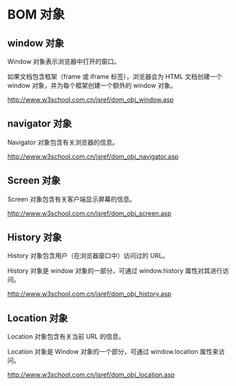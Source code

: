 # BOM 对象

## window 对象

Window 对象表示浏览器中打开的窗口。

如果文档包含框架（frame 或 iframe 标签），浏览器会为 HTML 文档创建一个 window 对象，并为每个框架创建一个额外的 window 对象。

http://www.w3school.com.cn/jsref/dom_obj_window.asp

## navigator 对象

Navigator 对象包含有关浏览器的信息。

http://www.w3school.com.cn/jsref/dom_obj_navigator.asp

## Screen 对象

Screen 对象包含有关客户端显示屏幕的信息。

http://www.w3school.com.cn/jsref/dom_obj_screen.asp

## History 对象

History 对象包含用户（在浏览器窗口中）访问过的 URL。

History 对象是 window 对象的一部分，可通过 window.history 属性对其进行访问。

http://www.w3school.com.cn/jsref/dom_obj_history.asp

## Location 对象

Location 对象包含有关当前 URL 的信息。

Location 对象是 Window 对象的一个部分，可通过 window.location 属性来访问。

http://www.w3school.com.cn/jsref/dom_obj_location.asp
